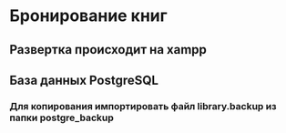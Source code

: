 # Бронирование книг
## Развертка происходит на xampp 
## База данных PostgreSQL
### Для копирования импортировать файл library.backup из папки postgre_backup